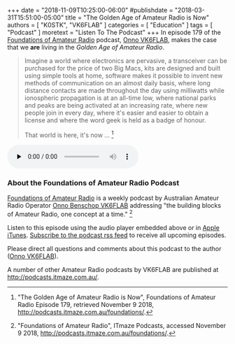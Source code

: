 +++
date = "2018-11-09T10:25:00-06:00"
#publishdate = "2018-03-31T15:51:00-05:00"
title = "The Golden Age of Amateur Radio is Now"
authors = [ "K0STK", "VK6FLAB" ]
categories = [ "Education" ]
tags = [ "Podcast" ]
moretext = "Listen To The Podcast"
+++
In episode 179 of the 
[Foundations of Amateur Radio](http://podcasts.itmaze.com.au/foundations/)
podcast,
[Onno VK6FLAB](https://qrz.com/db/VK6FLAB/),
makes the case that we **are** living in the *Golden Age of Amateur Radio*.

>Imagine a world where electronics are pervasive, a transceiver can be
>purchased for the price of two Big Macs, kits are designed and built
>using simple tools at home, software makes it possible to invent new
>methods of communication on an almost daily basis, where long distance
>contacts are made throughout the day using milliwatts while ionospheric
>propagation is at an all-time low, where national parks and peaks are
>being activated at an increasing rate, where new people join in every
>day, where it's easier and easier to obtain a license and where the word
>geek is held as a badge of honour.
>
>That world is here, it's now ... [^1]

<!--more-->

[^1]: "The Golden Age of Amateur Radio is Now", Foundations of Amateur Radio Episode 179, retrieved November 9 2018, http://podcasts.itmaze.com.au/foundations/.

<div class="audio">
<audio controls preload="none">
<source src="http://podcasts.itmaze.com.au/foundations/20181111.foundations-of-amateur-radio.mp3" type="audio/mpeg">
<a target="_blank" href="http://podcasts.itmaze.com.au/foundations/20181111.foundations-of-amateur-radio.mp3">Listen to this Episode</a>
</audio>


### About the Foundations of Amateur Radio Podcast

[Foundations of Amateur Radio](http://podcasts.itmaze.com.au/foundations/)
is a weekly podcast by Australian Amateur Radio Operator
[Onno Benschop VK6FLAB](https://qrz.com/db/VK6FLAB/)
addressing "the building blocks of Amateur Radio, one concept at a time." [^2]

[^2]: "Foundations of Amateur Radio", ITmaze Podcasts, accessed November 9 2018, http://podcasts.itmaze.com.au/foundations/.

Listen to this episode using the audio player embedded above or in
[Apple iTunes](https://itunes.apple.com/au/podcast/foundations-of-amateur-radio/id1052380039?mt=2).
[Subscribe to the podcast rss feed](http://podcasts.itmaze.com.au/foundations/feed.xml) to receive all upcoming episodes.

Please direct all questions and comments about this podcast to the author (<a href="mailto:onno@itmaze.com.au">Onno VK6FLAB</a>).

A number of other Amateur Radio podcasts by VK6FLAB are published at http://podcasts.itmaze.com.au/.


